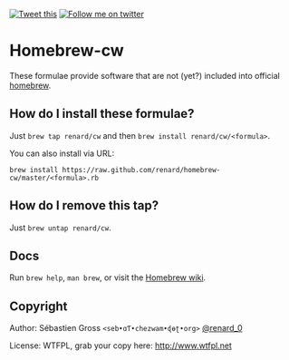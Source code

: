 <!--

---
lang: american
---
-->

[![Tweet this](http://img.shields.io/badge/%20-Tweet-00aced.svg)](https://twitter.com/intent/tweet?tw_p=tweetbutton&via=renard_0&url=https%3A%2F%2Fgithub.com%2Frenard%2Fhomebrew-cw&text=Some%20forumlae%20not%20%28yet%29%20included%20into%20official%20%40MacHomebrew)
[![Follow me on twitter](http://img.shields.io/badge/Twitter-Follow-00aced.svg)](https://twitter.com/intent/follow?region=follow_link&screen_name=renard_0&tw_p=followbutton)



# Homebrew-cw

These formulae provide software that are not (yet?) included into official
[homebrew](https://github.com/Homebrew/homebrew).

## How do I install these formulae?

Just `brew tap renard/cw` and then `brew install renard/cw/<formula>`.

You can also install via URL:

```
brew install https://raw.github.com/renard/homebrew-cw/master/<formula>.rb
```

## How do I remove this tap?

Just `brew untap renard/cw`.


## Docs

Run `brew help`, `man brew`, or visit the
[Homebrew wiki](https://github.com/Homebrew/homebrew/tree/master/share/doc/homebrew#readme).

## Copyright

Author: Sébastien Gross `<seb•ɑƬ•chezwam•ɖɵʈ•org>` [@renard_0](https://twitter.com/renard_0)

License: WTFPL, grab your copy here: http://www.wtfpl.net
